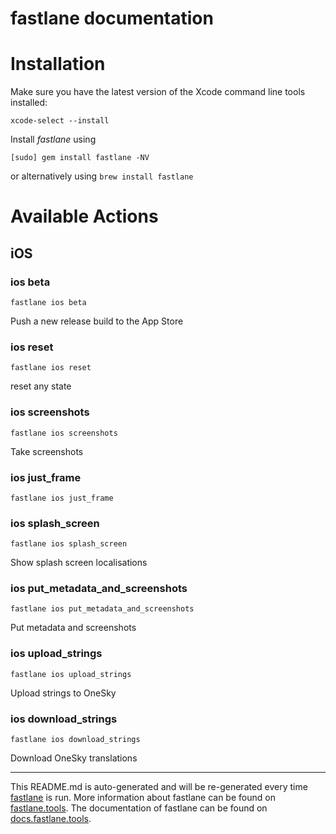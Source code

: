 fastlane documentation
================
# Installation

Make sure you have the latest version of the Xcode command line tools installed:

```
xcode-select --install
```

Install _fastlane_ using
```
[sudo] gem install fastlane -NV
```
or alternatively using `brew install fastlane`

# Available Actions
## iOS
### ios beta
```
fastlane ios beta
```
Push a new release build to the App Store
### ios reset
```
fastlane ios reset
```
reset any state
### ios screenshots
```
fastlane ios screenshots
```
Take screenshots
### ios just_frame
```
fastlane ios just_frame
```

### ios splash_screen
```
fastlane ios splash_screen
```
Show splash screen localisations
### ios put_metadata_and_screenshots
```
fastlane ios put_metadata_and_screenshots
```
Put metadata and screenshots
### ios upload_strings
```
fastlane ios upload_strings
```
Upload strings to OneSky
### ios download_strings
```
fastlane ios download_strings
```
Download OneSky translations

----

This README.md is auto-generated and will be re-generated every time [fastlane](https://fastlane.tools) is run.
More information about fastlane can be found on [fastlane.tools](https://fastlane.tools).
The documentation of fastlane can be found on [docs.fastlane.tools](https://docs.fastlane.tools).
